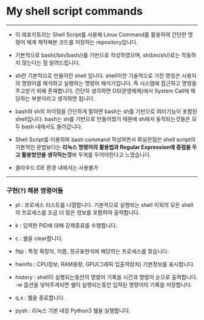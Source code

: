 My shell script commands
===
***

- 이 레포지토리는 Shell Script를 사용해 Linux Command를 활용하여 간단한 명령어 체계 제작해본 코드를 저장하는 repository입니다.

- 기본적으로 bash(/bin/bash/)를 기반으로 작성하였으며, sh(bin/sh/)로는 작동하지 않는다는 점 알려드립니다.

- sh란 기본적으로 만들어진 shell 입니다. shell이란 기술적으로 가진 명칭은 사용자의 명령어를 해석하고 실행하는 명령어 해석기입니다. 즉 시스템에 접근하고 명령을 주고받기 위해 존재합니다. 간단히 생각하면 OS(운영체제)에서 System Call에 해당하는 부분이라고 생각하면 됩니다. 

- bash와 sh의 차이점을 간단하게 말하면 bash는 sh를 기반으로 여러기능이 포함된 shell입니다. bash는 sh를 기반으로 만들어졌기 때문에 sh에서 동작되는것들은 모두 bash 내에서도 돌아갑니다.

- Shell Script를 이용하여 bash command 작성하면서 확실한점은 shell script의 기본적인 문법보다는 **리눅스 명령어의 활용법과 Regular Expression에 중점을 두고 활용방안을 생각하는것**에 무게를 두어야한다고 느꼈습니다.

- 클라우드 IDE 환경 내에서는 사용불가

***

### 구현(?) 해본 명령어들

- pl : 프로세스 리스트를 나열합니다. 기본적으로 실행되는 shell 이외의 모든 shell의 프로세스를 조금 더 많은 정보를 포함하여 출력합니다.

- k : 입력한 PID에 대해 강제종료를 수행합니다.

- c : 쉘을 clear합니다.

- fitp : 특정 확장자, 이름, 정규표현식에 해당하는 프로세스를 찾습니다.

- hwinfo : CPU정보, RAM용량, GPU(그래픽 입출력장치) 기본정보를 표시합니다.

- history : shell이 실행되는동안의 명령어 기록을 시간과 명령어 순으로 출력합니다. -w 옵션을 넣어주게되면 쉘이 실행되는동안 입력된 명령어의 기록을 저장합니다.

- q,x : 쉘을 종료합니다.

- pysh : 리눅스 기본 내장 Python3 쉘을 실행합니다.
